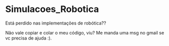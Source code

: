 # Simulacoes_Robotica
Está perdido nas implementações de robótica??

Não vale copiar e colar o meu código, viu? Me manda uma msg no gmail se vc precisa de ajuda :).
